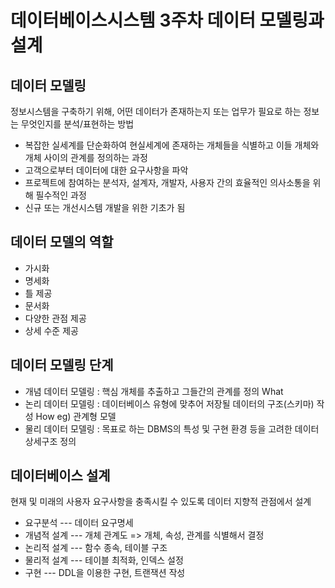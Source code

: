 # 데이터베이스시스템 3주차 데이터 모델링과 설계

## 데이터 모델링
정보시스템을 구축하기 위해, 어떤 데이터가 존재하는지 또는 업무가 필요로 하는 정보는 무엇인지를 분석/표현하는 방법
- 복잡한 실세계를 단순화하여 현실세계에 존재하는 개체들을 식별하고 이들 개체와 개체 사이의 관계를 정의하는 과정
- 고객으로부터 데이터에 대한 요구사항을 파악
- 프로젝트에 참여하는 분석자, 설계자, 개발자, 사용자 간의 효율적인 의사소통을 위해 필수적인 과정
- 신규 또는 개선시스템 개발을 위한 기초가 됨

## 데이터 모델의 역할
- 가시화
- 명세화
- 틀 제공
- 문서화
- 다양한 관점 제공
- 상세 수준 제공

## 데이터 모델링 단계 
- 개념 데이터 모델링 :  핵심 개체를 추출하고 그들간의 관계를 정의 What
- 논리 데이터 모델링 : 데이터베이스 유형에 맞추어 저장될 데이터의 구조(스키마) 작성 How eg) 관계형 모델
- 물리 데이터 모델링 : 목표로 하는 DBMS의 특성 및 구현 환경 등을 고려한 데이터 상세구조 정의

## 데이터베이스 설계 
현재 및 미래의 사용자 요구사항을 충족시킬 수 있도록 데이터 지향적 관점에서 설계

- 요구분석 --- 데이터 요구명세
- 개념적 설계 --- 개체 관계도 => 개체, 속성, 관계를 식별해서 결정
- 논리적 설계 --- 함수 종속, 테이블 구조
- 물리적 설계 --- 테이블 최적화, 인덱스 설정
- 구현 --- DDL을 이용한 구현, 트랜잭션 작성
